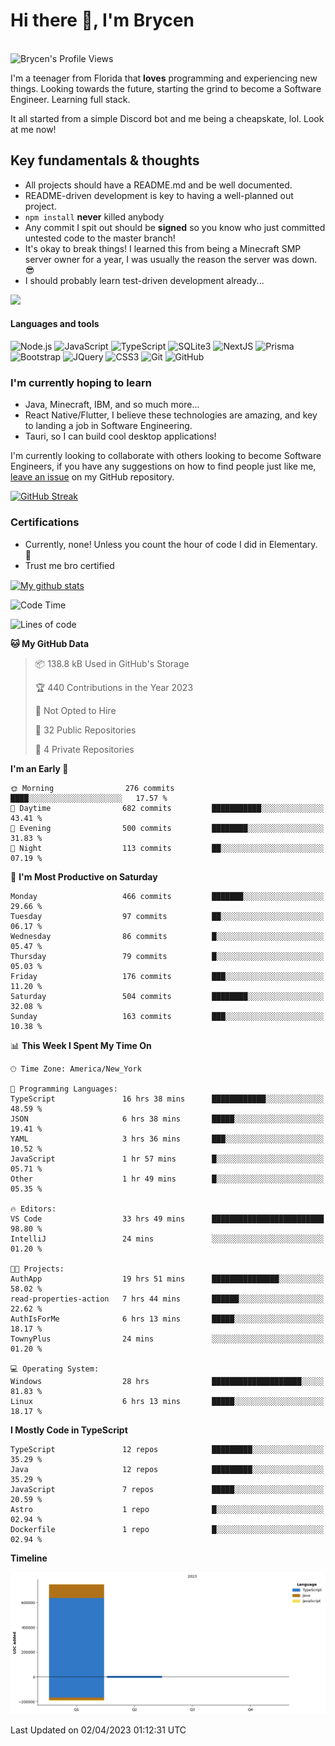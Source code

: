 # Hi there 👋, I'm Brycen

<br>
<img src="https://komarev.com/ghpvc/?username=BrycensRanch" alt="Brycen's Profile Views" />

I'm a teenager from Florida that **loves** programming and experiencing new things. Looking towards the future, starting the grind to become a Software Engineer. Learning full stack.

It all started from a simple Discord bot and me being a cheapskate, lol. Look at me now!

## Key fundamentals & thoughts

- All projects should have a README.md and be well documented.
- README-driven development is key to having a well-planned out project.
- `npm install` **never** killed anybody
- Any commit I spit out should be **signed** so you know who just committed untested code to the master branch!
- It's okay to break things! I learned this from being a Minecraft SMP server owner for a year, I was usually the reason the server was down. 😎
- I should probably learn test-driven development already...

<img src="https://res.cloudinary.com/practicaldev/image/fetch/s--OoBLh7-Q--/c_limit%2Cf_auto%2Cfl_progressive%2Cq_auto%2Cw_880/https://cdn-images-1.medium.com/max/1614/1%2A8BlqJ8lNVZzuRjAg1mZ50w.png" height="400"/>

<h4>Languages and tools</h4>
<p>
  <img src="https://img.shields.io/badge/node.js%20-%2343853D.svg?&style=for-the-badge&logo=node.js&logoColor=white" alt="Node.js" />
  <img src="https://img.shields.io/badge/javascript%20-%23323330.svg?&style=for-the-badge&logo=javascript&logoColor=%23F7DF1E" alt="JavaScript" />
  <img src="https://img.shields.io/badge/typescript%20-%23323330.svg?&style=for-the-badge&logo=typescript&logoColor=#3467eb" alt="TypeScript" />
  <img src="https://img.shields.io/badge/sqlite3%20-%23323330.svg?&style=for-the-badge&logo=sqlite&logoColor=#3467eb" alt="SQLite3" />
  <img src="https://img.shields.io/badge/Next.JS%20-%23323330.svg?&style=for-the-badge&logo=next.js&logoColor=#3467eb" alt="NextJS" />
  <img src="https://img.shields.io/badge/Prisma%20-%23323330.svg?&style=for-the-badge&logo=prisma&logoColor=#3467eb" alt="Prisma" />
  <img src="https://img.shields.io/badge/bootstrap%20-%23323330.svg?&style=for-the-badge&logo=bootstrap" alt="Bootstrap" />
  <img src="https://img.shields.io/badge/jquery%20-%23323330.svg?&style=for-the-badge&logo=jquery" alt="JQuery" />
  <img src="https://img.shields.io/badge/css3%20-%23323330.svg?&style=for-the-badge&logo=css3" alt="CSS3" />
  <img src="https://img.shields.io/badge/git%20-%23323330.svg?&style=for-the-badge&logo=git" alt="Git" />
  <img src="https://img.shields.io/badge/github%20-%23323330.svg?&style=for-the-badge&logo=github" alt="GitHub" />
</p>

### I'm currently hoping to learn

- Java, Minecraft, IBM, and so much more...
- React Native/Flutter, I believe these technologies are amazing, and key to landing a job in Software Engineering.
- Tauri, so I can build cool desktop applications!

 I'm currently looking to collaborate with others looking to become Software Engineers, if you have any suggestions on how to find people just like me, [leave an issue](https://github.com/BrycensRanch/BrycensRanch/issues/new) on my GitHub repository.
 
 <p><a href="https://git.io/streak-stats"><img src="https://streak-stats.demolab.com?user=BrycensRanch&amp;theme=dark&amp;hide_border=true&amp;fire=EB5454&amp;ring=0CEB19" alt="GitHub Streak"></a></p>


### Certifications

- Currently, none! Unless you count the hour of code I did in Elementary. 🤣
- Trust me bro certified

<a href="https://github.com/anuraghazra/github-readme-stats">
  <img align="center" src="https://github-readme-stats.anuraghazra1.vercel.app/api?username=BrycensRanch&show_icons=true&line_height=27&include_all_commits=true" alt="My github stats" />
</a>

<!--START_SECTION:waka-->
![Code Time](http://img.shields.io/badge/Code%20Time-209%20hrs%2037%20mins-blue)

![Lines of code](https://img.shields.io/badge/From%20Hello%20World%20I%27ve%20Written-756.9%20thousand%20lines%20of%20code-blue)

**🐱 My GitHub Data** 

> 📦 138.8 kB Used in GitHub's Storage 
 > 
> 🏆 440 Contributions in the Year 2023
 > 
> 🚫 Not Opted to Hire
 > 
> 📜 32 Public Repositories 
 > 
> 🔑 4 Private Repositories 
 > 
**I'm an Early 🐤** 

```text
🌞 Morning                276 commits         ████░░░░░░░░░░░░░░░░░░░░░   17.57 % 
🌆 Daytime                682 commits         ███████████░░░░░░░░░░░░░░   43.41 % 
🌃 Evening                500 commits         ████████░░░░░░░░░░░░░░░░░   31.83 % 
🌙 Night                  113 commits         ██░░░░░░░░░░░░░░░░░░░░░░░   07.19 % 
```
📅 **I'm Most Productive on Saturday** 

```text
Monday                   466 commits         ███████░░░░░░░░░░░░░░░░░░   29.66 % 
Tuesday                  97 commits          ██░░░░░░░░░░░░░░░░░░░░░░░   06.17 % 
Wednesday                86 commits          █░░░░░░░░░░░░░░░░░░░░░░░░   05.47 % 
Thursday                 79 commits          █░░░░░░░░░░░░░░░░░░░░░░░░   05.03 % 
Friday                   176 commits         ███░░░░░░░░░░░░░░░░░░░░░░   11.20 % 
Saturday                 504 commits         ████████░░░░░░░░░░░░░░░░░   32.08 % 
Sunday                   163 commits         ███░░░░░░░░░░░░░░░░░░░░░░   10.38 % 
```


📊 **This Week I Spent My Time On** 

```text
🕑︎ Time Zone: America/New_York

💬 Programming Languages: 
TypeScript               16 hrs 38 mins      ████████████░░░░░░░░░░░░░   48.59 % 
JSON                     6 hrs 38 mins       █████░░░░░░░░░░░░░░░░░░░░   19.41 % 
YAML                     3 hrs 36 mins       ███░░░░░░░░░░░░░░░░░░░░░░   10.52 % 
JavaScript               1 hr 57 mins        █░░░░░░░░░░░░░░░░░░░░░░░░   05.71 % 
Other                    1 hr 49 mins        █░░░░░░░░░░░░░░░░░░░░░░░░   05.35 % 

🔥 Editors: 
VS Code                  33 hrs 49 mins      █████████████████████████   98.80 % 
IntelliJ                 24 mins             ░░░░░░░░░░░░░░░░░░░░░░░░░   01.20 % 

🐱‍💻 Projects: 
AuthApp                  19 hrs 51 mins      ███████████████░░░░░░░░░░   58.02 % 
read-properties-action   7 hrs 44 mins       ██████░░░░░░░░░░░░░░░░░░░   22.62 % 
AuthIsForMe              6 hrs 13 mins       █████░░░░░░░░░░░░░░░░░░░░   18.17 % 
TownyPlus                24 mins             ░░░░░░░░░░░░░░░░░░░░░░░░░   01.20 % 

💻 Operating System: 
Windows                  28 hrs              ████████████████████░░░░░   81.83 % 
Linux                    6 hrs 13 mins       █████░░░░░░░░░░░░░░░░░░░░   18.17 % 
```

**I Mostly Code in TypeScript** 

```text
TypeScript               12 repos            █████████░░░░░░░░░░░░░░░░   35.29 % 
Java                     12 repos            █████████░░░░░░░░░░░░░░░░   35.29 % 
JavaScript               7 repos             █████░░░░░░░░░░░░░░░░░░░░   20.59 % 
Astro                    1 repo              █░░░░░░░░░░░░░░░░░░░░░░░░   02.94 % 
Dockerfile               1 repo              █░░░░░░░░░░░░░░░░░░░░░░░░   02.94 % 
```



**Timeline**

![Lines of Code chart](https://raw.githubusercontent.com/BrycensRanch/BrycensRanch/main/assets/bar_graph.png)


 Last Updated on 02/04/2023 01:12:31 UTC
<!--END_SECTION:waka-->

<!--
**BrycensRanch/BrycensRanch** is a ✨ _special_ ✨ repository because its `README.md` (this file) appears on your GitHub profile.

Here are some ideas to get you started:

- 🔭 I’m currently working on ...
- 🌱 I’m currently learning ...
- 👯 I’m looking to collaborate on ...
- 🤔 I’m looking for help with ...
- 💬 Ask me about ...
- 📫 How to reach me: ...
- 😄 Pronouns: ...
- ⚡ Fun fact: ...
-->
